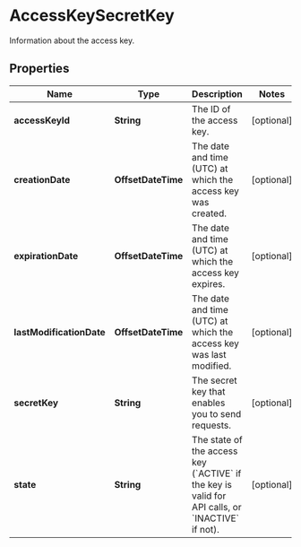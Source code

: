 

# AccessKeySecretKey

Information about the access key.

## Properties

| Name | Type | Description | Notes |
|------------ | ------------- | ------------- | -------------|
|**accessKeyId** | **String** | The ID of the access key. |  [optional] |
|**creationDate** | **OffsetDateTime** | The date and time (UTC) at which the access key was created. |  [optional] |
|**expirationDate** | **OffsetDateTime** | The date and time (UTC) at which the access key expires. |  [optional] |
|**lastModificationDate** | **OffsetDateTime** | The date and time (UTC) at which the access key was last modified. |  [optional] |
|**secretKey** | **String** | The secret key that enables you to send requests. |  [optional] |
|**state** | **String** | The state of the access key (&#x60;ACTIVE&#x60; if the key is valid for API calls, or &#x60;INACTIVE&#x60; if not). |  [optional] |




